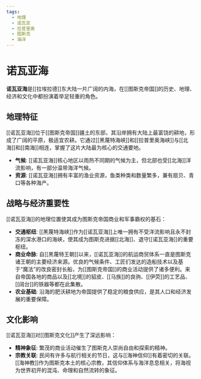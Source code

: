 ```yaml
---
tags:
  - 地理
  - 诺瓦亚
  - 拉普里奥
  - 图斯克
  - 海洋
---
```

# 诺瓦亚海

**诺瓦亚海**是[[拉埃拉德]]东大陆一片广阔的内海，在[[图斯克帝国]]的历史、地理、经济和文化中都扮演着举足轻重的角色。

## 地理特征

[[诺瓦亚海]]位于[[图斯克帝国]]疆土的东部，其沿岸拥有大陆上最富饶的耕地，形成了广阔的平原，极适宜农耕。它通过[[黑蔑特海峡]]和[[拉普里奥海峡]]与[[北海]]和[[南海]]相连，掌握了这片大陆最为核心的交通要地。

*   **气候**: [[诺瓦亚海]]核心地区以雨热不同期的气候为主，但北部也受[[北海]]洋流影响，有一部分温带海洋气候。
*   **资源**: [[诺瓦亚海]]拥有丰富的渔业资源，鱼类种类和数量繁多，兼有扇贝、青口等各种海产。

## 战略与经济重要性

[[诺瓦亚海]]的地理位置使其成为图斯克帝国商业和军事霸权的基石：

*   **交通枢纽**: [[黑蔑特海峡]]作为[[诺瓦亚海]]上唯一拥有不受洋流影响且永不封冻的深水港口的海峡，使其成为图斯克进据[[北海]]、退守[[诺瓦亚海]]的重要枢纽。
*   **商业命脉**: 自[[黑蔑特王朝]]以来，[[诺瓦亚海]]的航运商贸体系一直是图斯克诸王朝的主要经济来源。优良的气候条件、工匠们发达的造船技术以及基于“魔法”的改良密封长船，为[[图斯克帝国]]的商业活动提供了诸多便利。来自帝国各地的商品以及[[北境]]的貂皮、[[马族]]的良驹、[[伊荧]]的工艺品、[[阔台]]的铁器等都在此集散。
*   **农业基础**: 沿海的肥沃耕地为帝国提供了稳定的粮食供应，是其人口和经济发展的重要保障。

## 文化影响

[[诺瓦亚海]]对[[图斯克文化]]产生了深远影响：

*   **精神象征**: 繁茂的商业活动催生了图斯克人崇尚自由和探索的精神。
*   **宗教关联**: 民间有许多与航行相关的节日，这与[[海神信仰]]有着密切的关联。[[海神教]]作为图斯克本土的核心宗教，其信仰体系与海洋息息相关，将海视为世界初开的混沌、命理和自然流转的象征。
